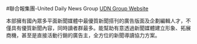 #聯合報集團-United Daily News Group
[UDN Group Website](http://www.udngroup.com)

本部擁有國內眾多平面新聞媒體中最優質新聞搭刊的廣告版面及企劃編輯人才，不僅具有優質新聞內容，同時讀者群最多。能幫助有意透過新聞媒體建立形象、拓展商機，甚至是直接活動行銷的廣告主，全方位的新聞導讀協力方案。